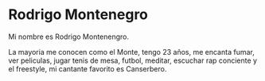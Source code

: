 # Rodrigo Montenegro

Mi nombre es Rodrigo Montenengro.

La mayoria me conocen como el Monte, tengo 23 años, me encanta fumar, ver peliculas, jugar tenis de mesa, futbol, meditar, escuchar rap conciente y el freestyle, mi cantante favorito es Canserbero.